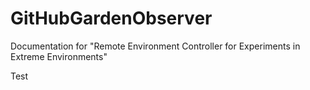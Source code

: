 # GitHubGardenObserver
Documentation for "Remote Environment Controller for  Experiments in Extreme Environments"


Test
